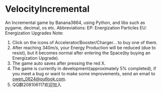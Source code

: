 # VelocityIncremental
An Incremental game by Banana3864, using Python, and libs such as pygame, decimal, os etc.
Abbreviations:
EP: Energization Particles
EU: Energization Upgrades
Note:
1. Click on the icons of Accelerator/Booster/Charger... to buy one of them.
2. After reaching 340m/s, your Energy Production will be reduced (due to resist), but it becomes normal after entering the Space(by buying an Energization Upgrade).
3. The game auto saves after pressing the red X.
4. The game is currently in development(approximately 5% completed), if you meet a bug or want to make some improvements, send an email to owen_0624@outlook.com.
5. QQ群208106117欢迎加入
